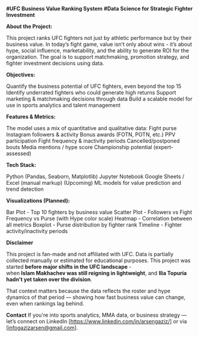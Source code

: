 **#UFC Business Value Ranking System**
**#Data Science for Strategic Fighter Investment**

**About the Project:**

This project ranks UFC fighters not just by athletic performance but by their business value.
In today’s fight game, value isn’t only about wins - it’s about hype, social influence, marketability, and the ability to generate ROI for the organization.
The goal is to support matchmaking, promotion strategy, and fighter investment decisions using data.

**Objectives:**

Quantify the business potential of UFC fighters, even beyond the top 15
Identify underrated fighters who could generate high returns
Support marketing & matchmaking decisions through data
Build a scalable model for use in sports analytics and talent management

**Features & Metrics:**

The model uses a mix of quantitative and qualitative data:
Fight purse
Instagram followers & activity
Bonus awards (FOTN, POTN, etc.)
PPV participation
Fight frequency & inactivity periods
Cancelled/postponed bouts
Media mentions / hype score
Championship potential (expert-assessed)

**Tech Stack:**

Python (Pandas, Seaborn, Matplotlib)
Jupyter Notebook
Google Sheets / Excel (manual markup)
(Upcoming) ML models for value prediction and trend detection

**Visualizations (Planned):**

Bar Plot - Top 10 fighters by business value
Scatter Plot - Followers vs Fight Frequency vs Purse (with Hype color scale)
Heatmap - Correlation between all metrics
Boxplot - Purse distribution by fighter rank
Timeline - Fighter activity/inactivity periods

**Disclaimer**

This project is fan-made and not affiliated with UFC.
Data is partially collected manually or estimated for educational purposes.
This project was started **before major shifts in the UFC landscape** -  
when **Islam Makhachev was still reigning in lightweight**, and **Ilia Topuria hadn't yet taken over the division**.

That context matters because the data reflects the roster and hype dynamics of that period — showing how fast business value can change, even when rankings lag behind.

**Contact**
If you're into sports analytics, MMA data, or business strategy — let’s connect on LinkedIn [https://www.linkedin.com/in/arsengaziz/] or via [infogazizarsen@gmail.com].
